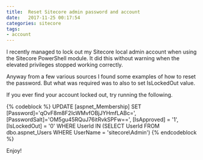 ```yaml
---
title:  Reset Sitecore admin password and account
date:   2017-11-25 00:17:54
categories: sitecore
tags:
- account
---
```

I recently managed to lock out my Sitecore local admin account when using the Sitecore PowerShell module. It did this without warning when the elevated privileges stopped working correctly.

Anyway from a few various sources I found some examples of how to reset the password. But what was required was to also to set IsLockedOut value. 

If you ever find your account locked out, try running the following.

{% codeblock %}
UPDATE [aspnet_Membership] 
SET 
[Password]='qOvF8m8F2IcWMvfOBjJYHmfLABc=', 
[PasswordSalt]='OM5gu45RQuJ76itRvkSPFw==', 
[IsApproved] = '1', 
[IsLockedOut] = '0'
WHERE UserId IN (SELECT UserId FROM dbo.aspnet_Users WHERE UserName = 'sitecore\Admin') 
{% endcodeblock %}

Enjoy!